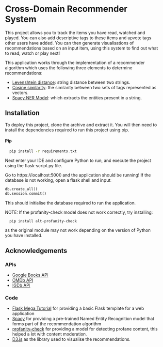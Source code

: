 # Cross-Domain Recommender System

This project allows you to track the items you have read, watched and played. You can also add descriptive tags to these items and upvote tags other users have added. You can then generate visualisations of recommendations based on an input item, using this system to find out what to read, watch or play next!

This application works through the implementation of a recommender algorithm which uses the following three elements to determine recommendations:

- [Levenshtein distance](https://en.wikipedia.org/wiki/Levenshtein_distance): string distance between two strings.
- [Cosine similarity](https://en.wikipedia.org/wiki/Cosine_similarity): the similarity between two sets of tags represented as vectors.
- [Spacy NER Model](https://spacy.io/usage/models): which extracts the entities present in a string.




## Installation

To deploy this project, clone the archive and extract it. You will then need to install the dependencies required to run this project using pip. 

#### Pip
```bash
  pip install -r requirements.txt
```
Next enter your IDE and configure Python to run, and execute the project using the flask-script.py file. 

Go to https://localhost:5000 and the application should be running! If the database is not working, open a flask shell and input:
```python
db.create_all()
db.session.commit()
```
This should initialise the database required to run the application.

NOTE: If the profanity-check model does not work correctly, try installing: 

```bash
  pip install alt-profanity-check
```

as the original module may not work depending on the version of Python you have installed.


## Acknowledgements

### APIs
 - [Google Books API](https://developers.google.com/books)
 - [OMDb API](https://www.omdbapi.com/)
 - [IGDb API](https://www.igdb.com/api)


### Code
 - [Flask Mega Tutorial](https://blog.miguelgrinberg.com/post/the-flask-mega-tutorial-part-i-hello-world) for providing a basic Flask template for a web application
 - [Spacy](https://spacy.io/usage/models) for providing a pre-trained Named Entity Recognition model that forms part of the recommendation algorithm
 - [profanity-check](https://github.com/vzhou842/profanity-check) for providing a model for detecting profane content, this helped a lot with content moderation. 
  - [D3.js](https://d3js.org/) as the library used to visualise the recommendations. 

